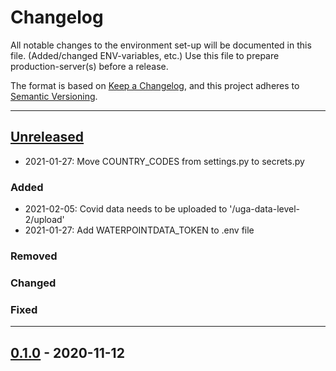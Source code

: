 # Changelog

All notable changes to the environment set-up will be documented in this file. (Added/changed ENV-variables, etc.) 
Use this file to prepare production-server(s) before a release.

The format is based on [Keep a Changelog](https://keepachangelog.com/en/1.0.0/),
and this project adheres to [Semantic Versioning](https://semver.org/spec/v2.0.0.html).

---

## [Unreleased](https://github.com/rodekruis/IBF-system/compare/0.1.0...master)
- 2021-01-27: Move COUNTRY_CODES from settings.py to secrets.py

### Added
- 2021-02-05: Covid data needs to be uploaded to '/uga-data-level-2/upload'
- 2021-01-27: Add WATERPOINTDATA_TOKEN to .env file

### Removed

### Changed

### Fixed

---

## [0.1.0](https://github.com/rodekruis/IBF-system/releases/tag/0.1.0) - 2020-11-12